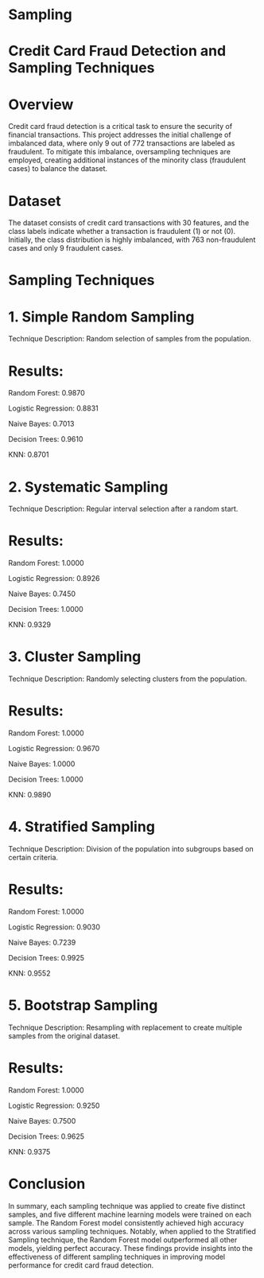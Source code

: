 # Sampling

# Credit Card Fraud Detection and Sampling Techniques
# Overview
Credit card fraud detection is a critical task to ensure the security of financial transactions. This project addresses the initial challenge of imbalanced data, where only 9 out of 772 transactions are labeled as fraudulent. To mitigate this imbalance, oversampling techniques are employed, creating additional instances of the minority class (fraudulent cases) to balance the dataset.

# Dataset
The dataset consists of credit card transactions with 30 features, and the class labels indicate whether a transaction is fraudulent (1) or not (0). Initially, the class distribution is highly imbalanced, with 763 non-fraudulent cases and only 9 fraudulent cases.

# Sampling Techniques
# 1. Simple Random Sampling
Technique Description: Random selection of samples from the population.
# Results:
Random Forest: 0.9870

Logistic Regression: 0.8831

Naive Bayes: 0.7013

Decision Trees: 0.9610

KNN: 0.8701

# 2. Systematic Sampling
Technique Description: Regular interval selection after a random start.
# Results:
Random Forest: 1.0000

Logistic Regression: 0.8926

Naive Bayes: 0.7450

Decision Trees: 1.0000

KNN: 0.9329

# 3. Cluster Sampling
Technique Description: Randomly selecting clusters from the population.
# Results:
Random Forest: 1.0000

Logistic Regression: 0.9670

Naive Bayes: 1.0000

Decision Trees: 1.0000

KNN: 0.9890

# 4. Stratified Sampling
Technique Description: Division of the population into subgroups based on certain criteria.
# Results:
Random Forest: 1.0000

Logistic Regression: 0.9030

Naive Bayes: 0.7239

Decision Trees: 0.9925

KNN: 0.9552

# 5. Bootstrap Sampling
Technique Description: Resampling with replacement to create multiple samples from the original dataset.
# Results:
Random Forest: 1.0000

Logistic Regression: 0.9250

Naive Bayes: 0.7500

Decision Trees: 0.9625

KNN: 0.9375

# Conclusion
In summary, each sampling technique was applied to create five distinct samples, and five different machine learning models were trained on each sample. The Random Forest model consistently achieved high accuracy across various sampling techniques. Notably, when applied to the Stratified Sampling technique, the Random Forest model outperformed all other models, yielding perfect accuracy. These findings provide insights into the effectiveness of different sampling techniques in improving model performance for credit card fraud detection.
